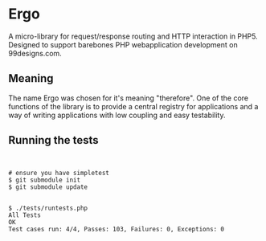 Ergo
==========

A micro-library for request/response routing and HTTP interaction in PHP5. Designed to support barebones
PHP webapplication development on 99designs.com.

Meaning
-------

The name Ergo was chosen for it's meaning "therefore". One of the core functions of the library is to provide
a central registry for applications and a way of writing applications with low coupling and easy testability.

Running the tests
-----------------

<pre><code>

# ensure you have simpletest
$ git submodule init
$ git submodule update


$ ./tests/runtests.php
All Tests
OK
Test cases run: 4/4, Passes: 103, Failures: 0, Exceptions: 0

</code></pre>

